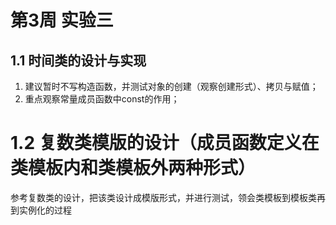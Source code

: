# 第3周 实验三

## 1.1 时间类的设计与实现

1. 建议暂时不写构造函数，并测试对象的创建（观察创建形式）、拷贝与赋值；
2. 重点观察常量成员函数中const的作用；

# 1.2 复数类模版的设计（成员函数定义在类模板内和类模板外两种形式）

参考复数类的设计，把该类设计成模版形式，并进行测试，领会类模板到模板类再到实例化的过程
